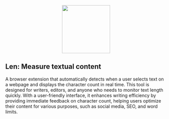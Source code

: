 <p align="center">
  <img
    style="object: contain; height: 150px"
    src="https://i.imgur.com/cfg4sZA.png"
  />
</p>

## Len: Measure textual content

A browser extension that automatically detects when a user selects text on a webpage and displays the character count in real time. This tool is designed for writers, editors, and anyone who needs to monitor text length quickly. With a user-friendly interface, it enhances writing efficiency by providing immediate feedback on character count, helping users optimize their content for various purposes, such as social media, SEO, and word limits.
